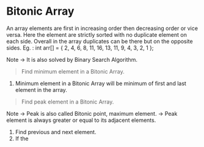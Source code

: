 # Bitonic Array

An array elements are first in increasing order then decreasing order or vice versa. Here the element are strictly sorted with no duplicate element on each side. Overall in the array duplicates can be there but on the opposite sides.
Eg. : int arr[] = { 2, 4, 6, 8, 11, 16, 13, 11, 9, 4, 3, 2, 1 };

Note -> It is also solved by Binary Search Algorithm.

> Find minimum element in a Bitonic Array.

1. Minimum element in a Bitonic Array will be minimum of first and last element in the array.

> Find peak element in a Bitonic Array.

Note -> Peak is also called Bitonic point, maximum element.
-> Peak element is always greater or equal to its adjacent elements.

1. Find previous and next element.
2. If the
